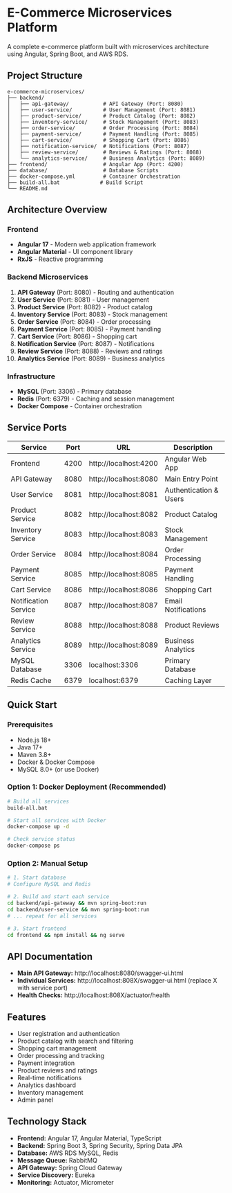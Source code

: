 # E-Commerce Microservices Platform

A complete e-commerce platform built with microservices architecture using Angular, Spring Boot, and AWS RDS.

## Project Structure

```
e-commerce-microservices/
├── backend/
│   ├── api-gateway/           # API Gateway (Port: 8080)
│   ├── user-service/          # User Management (Port: 8081)
│   ├── product-service/       # Product Catalog (Port: 8082)
│   ├── inventory-service/     # Stock Management (Port: 8083)
│   ├── order-service/         # Order Processing (Port: 8084)
│   ├── payment-service/       # Payment Handling (Port: 8085)
│   ├── cart-service/          # Shopping Cart (Port: 8086)
│   ├── notification-service/  # Notifications (Port: 8087)
│   ├── review-service/        # Reviews & Ratings (Port: 8088)
│   └── analytics-service/     # Business Analytics (Port: 8089)
├── frontend/                  # Angular App (Port: 4200)
├── database/                  # Database Scripts
├── docker-compose.yml         # Container Orchestration
├── build-all.bat             # Build Script
└── README.md
```

## Architecture Overview

### Frontend
- **Angular 17** - Modern web application framework
- **Angular Material** - UI component library
- **RxJS** - Reactive programming

### Backend Microservices
1. **API Gateway** (Port: 8080) - Routing and authentication
2. **User Service** (Port: 8081) - User management
3. **Product Service** (Port: 8082) - Product catalog
4. **Inventory Service** (Port: 8083) - Stock management
5. **Order Service** (Port: 8084) - Order processing
6. **Payment Service** (Port: 8085) - Payment handling
7. **Cart Service** (Port: 8086) - Shopping cart
8. **Notification Service** (Port: 8087) - Notifications
9. **Review Service** (Port: 8088) - Reviews and ratings
10. **Analytics Service** (Port: 8089) - Business analytics

### Infrastructure
- **MySQL** (Port: 3306) - Primary database
- **Redis** (Port: 6379) - Caching and session management
- **Docker Compose** - Container orchestration

## Service Ports

| Service | Port | URL | Description |
|---------|------|-----|-------------|
| Frontend | 4200 | http://localhost:4200 | Angular Web App |
| API Gateway | 8080 | http://localhost:8080 | Main Entry Point |
| User Service | 8081 | http://localhost:8081 | Authentication & Users |
| Product Service | 8082 | http://localhost:8082 | Product Catalog |
| Inventory Service | 8083 | http://localhost:8083 | Stock Management |
| Order Service | 8084 | http://localhost:8084 | Order Processing |
| Payment Service | 8085 | http://localhost:8085 | Payment Handling |
| Cart Service | 8086 | http://localhost:8086 | Shopping Cart |
| Notification Service | 8087 | http://localhost:8087 | Email Notifications |
| Review Service | 8088 | http://localhost:8088 | Product Reviews |
| Analytics Service | 8089 | http://localhost:8089 | Business Analytics |
| MySQL Database | 3306 | localhost:3306 | Primary Database |
| Redis Cache | 6379 | localhost:6379 | Caching Layer |

## Quick Start

### Prerequisites
- Node.js 18+
- Java 17+
- Maven 3.8+
- Docker & Docker Compose
- MySQL 8.0+ (or use Docker)

### Option 1: Docker Deployment (Recommended)
```bash
# Build all services
build-all.bat

# Start all services with Docker
docker-compose up -d

# Check service status
docker-compose ps
```

### Option 2: Manual Setup
```bash
# 1. Start database
# Configure MySQL and Redis

# 2. Build and start each service
cd backend/api-gateway && mvn spring-boot:run
cd backend/user-service && mvn spring-boot:run
# ... repeat for all services

# 3. Start frontend
cd frontend && npm install && ng serve
```

## API Documentation
- **Main API Gateway:** http://localhost:8080/swagger-ui.html
- **Individual Services:** http://localhost:808X/swagger-ui.html (replace X with service port)
- **Health Checks:** http://localhost:808X/actuator/health

## Features
- User registration and authentication
- Product catalog with search and filtering
- Shopping cart management
- Order processing and tracking
- Payment integration
- Product reviews and ratings
- Real-time notifications
- Analytics dashboard
- Inventory management
- Admin panel

## Technology Stack
- **Frontend:** Angular 17, Angular Material, TypeScript
- **Backend:** Spring Boot 3, Spring Security, Spring Data JPA
- **Database:** AWS RDS MySQL, Redis
- **Message Queue:** RabbitMQ
- **API Gateway:** Spring Cloud Gateway
- **Service Discovery:** Eureka
- **Monitoring:** Actuator, Micrometer